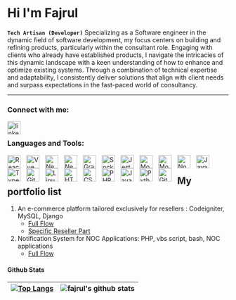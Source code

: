 # Hi I'm Fajrul

**`Tech Artisan (Developer)`**
Specializing as a Software engineer in the dynamic field of software development, my focus centers on building and refining products, particularly within the consultant role. Engaging with clients who already have established products, I navigate the intricacies of this dynamic landscape with a keen understanding of how to enhance and optimize existing systems. Through a combination of technical expertise and adaptability, I consistently deliver solutions that align with client needs and surpass expectations in the fast-paced world of consultancy.

---
### Connect with me:
<a href="https://www.linkedin.com/in/fajrullah-sejati">
  <img align="left" alt="linkedin" width="30px" style="padding-right:10px;" src="https://cdn.jsdelivr.net/gh/devicons/devicon/icons/linkedin/linkedin-original.svg" />
</a>
</br>


### Languages and Tools:

<img align="left" alt="React" width="30px" style="padding-right:10px;" src="https://cdn.jsdelivr.net/gh/devicons/devicon/icons/react/react-original.svg" />
<img align="left" alt="Vue" width="30px" style="padding-right:10px;" src="https://cdn.jsdelivr.net/gh/devicons/devicon/icons/vuejs/vuejs-original.svg" />
<img align="left" alt="Nestjs" width="30px" style="padding-right:10px;" src="https://cdn.jsdelivr.net/gh/devicons/devicon/icons/nestjs/nestjs-plain-wordmark.svg" />
<img align="left" alt="Nextjs" width="30px" style="padding-right:10px;" src="https://cdn.jsdelivr.net/gh/devicons/devicon/icons/nextjs/nextjs-original.svg" />
<img align="left" alt="Graphql" width="30px" style="padding-right:10px;" src="https://cdn.jsdelivr.net/gh/devicons/devicon/icons/graphql/graphql-plain.svg" />
<img align="left" alt="SocketIo" width="30px" style="padding-right:10px;" src="https://cdn.jsdelivr.net/gh/devicons/devicon/icons/socketio/socketio-original.svg" />
<img align="left" alt="Jest" width="30px" style="padding-right:10px;" src="https://cdn.jsdelivr.net/gh/devicons/devicon/icons/jest/jest-plain.svg" />
<img align="left" alt="Mocha" width="30px" style="padding-right:10px;" src="https://cdn.jsdelivr.net/gh/devicons/devicon/icons/mocha/mocha-plain.svg" />
<img align="left" alt="MongoDb" width="30px" style="padding-right:10px;" src="https://cdn.jsdelivr.net/gh/devicons/devicon/icons/mongodb/mongodb-original-wordmark.svg" />
<img align="left" alt="NodeJS" width="30px" style="padding-right:10px;" src="https://cdn.jsdelivr.net/gh/devicons/devicon/icons/nodejs/nodejs-original.svg" />
<img align="left" alt="Java" width="30px" style="padding-right:10px;" src="https://cdn.jsdelivr.net/gh/devicons/devicon/icons/java/java-original.svg"/>
<img align="left" alt="TypeScript" width="30px" style="padding-right:10px;" src="https://cdn.jsdelivr.net/gh/devicons/devicon/icons/typescript/typescript-plain.svg" />
<img align="left" alt="Git" width="30px" style="padding-right:10px;" src="https://cdn.jsdelivr.net/gh/devicons/devicon/icons/git/git-original.svg" />
<img align="left" alt="Linux" width="30px" style="padding-right:10px;" src="https://cdn.jsdelivr.net/gh/devicons/devicon/icons/linux/linux-original.svg" />
<img align="left" alt="HTML" width="30px" style="padding-right:10px;" src="https://cdn.jsdelivr.net/gh/devicons/devicon/icons/html5/html5-plain.svg" />
<img align="left" alt="CSS" width="30px" style="padding-right:10px;" src="https://cdn.jsdelivr.net/gh/devicons/devicon/icons/css3/css3-plain.svg" />
<img align="left" alt="PHP" width="30px" style="padding-right:10px;" src="https://cdn.jsdelivr.net/gh/devicons/devicon/icons/php/php-original.svg" />
<img align="left" alt="JavaScript" width="30px" style="padding-right:10px;" src="https://cdn.jsdelivr.net/gh/devicons/devicon/icons/javascript/javascript-plain.svg" />
<img align="left" alt="Python" width="30px" style="padding-right:10px;" src="https://cdn.jsdelivr.net/gh/devicons/devicon/icons/python/python-plain.svg" />
<img align="left" alt="GitHub" width="30px" style="padding-right:10px;" src="https://cdn.jsdelivr.net/gh/devicons/devicon/icons/github/github-original.svg" />

<br />


<h2>My portfolio list</h2>
<ol>
    <li>
        An e-commerce platform tailored exclusively for resellers : Codeigniter, MySQL, Django
        <ul>
            <li><a href="reseller-applications/full-flow.png">Full Flow</a></li>
            <li><a href="reseller-applications/reseller.png">Specific Reseller Part</a></li>
        </ul>
    </li>
    <li>
        Notification System for NOC Applications: PHP, vbs script, bash, NOC applications
        <ul>
            <li><a href="notification-system-noc-applications/full-flow.png">Full Flow</a></li>
        </ul>
    </li>

    
</ol>

#### Github Stats

| [![Top Langs](https://github-readme-stats.vercel.app/api/top-langs/?username=fajrullah&layout=compact)](https://github.com/fajrullah) | ![fajrul's github stats](https://github-readme-stats.vercel.app/api?username=fajrullah&hide=contribs,prs,stars&show_icons=true&count_private=true) |
| ------------- |:-------------:|
<!--
**fajrullah/fajrullah** is a ✨ _special_ ✨ repository because its `README.md` (this file) appears on your GitHub profile.
Here are some ideas to get you started:

- 🔭 I’m currently working on ...
- 🌱 I’m currently learning ...
- 👯 I’m looking to collaborate on ...
- 🤔 I’m looking for help with ...
- 💬 Ask me about ...
- 📫 How to reach me: ...
- 😄 Pronouns: ...
- ⚡ Fun fact: ...
-->

